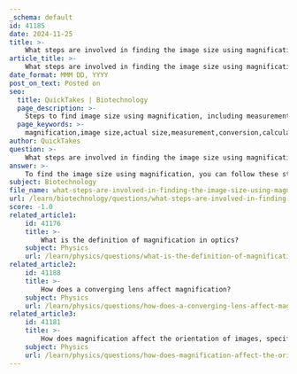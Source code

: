 ```yaml
---
_schema: default
id: 41185
date: 2024-11-25
title: >-
    What steps are involved in finding the image size using magnification?
article_title: >-
    What steps are involved in finding the image size using magnification?
date_format: MMM DD, YYYY
post_on_text: Posted on
seo:
  title: QuickTakes | Biotechnology
  page_description: >-
    Steps to find image size using magnification, including measurement, unit conversion, actual size calculation, and considerations for accuracy.
  page_keywords: >-
    magnification,image size,actual size,measurement,conversion,calculation,microscopy,biological studies
author: QuickTakes
question: >-
    What steps are involved in finding the image size using magnification?
answer: >-
    To find the image size using magnification, you can follow these steps:\n\n1. **Measure the Image Size**: Use a ruler or a scale bar to measure the size of the image. This measurement is typically taken in millimeters (mm).\n\n2. **Convert Units if Necessary**: If the image size is measured in millimeters and you need it in micrometers (μm), convert it by multiplying the measurement by 1000. For example, if the image size is 3 mm, then:\n   $$ \n   \text{Image size in μm} = 3 \, \text{mm} \times 1000 = 3000 \, \text{μm} \n   $$\n\n3. **Determine the Actual Size**: If you know the magnification, you can calculate the actual size of the specimen using the formula:\n   $$\n   \text{Actual Size} = \frac{\text{Image Size}}{\text{Magnification}}\n   $$\n   For instance, if the image size is 3000 μm and the magnification is 400, the actual size would be:\n   $$\n   \text{Actual Size} = \frac{3000 \, \text{μm}}{400} = 7.5 \, \text{μm}\n   $$\n\n4. **Calculate Magnification if Needed**: If you need to find the magnification instead, you can rearrange the formula:\n   $$\n   \text{Magnification} = \frac{\text{Image Size}}{\text{Actual Size}}\n   $$\n   For example, if the image size is 15 mm and the actual size is 0.015 mm, the magnification would be:\n   $$\n   \text{Magnification} = \frac{15 \, \text{mm}}{0.015 \, \text{mm}} = 1000\n   $$\n\n5. **Record Your Findings**: Make a note of the measurements and calculations for future reference or reporting.\n\n6. **Consider Measurement Errors**: Be aware that errors in measuring the image size can significantly impact the accuracy of your magnification and actual size calculations.\n\nBy following these steps, you can effectively determine the image size using magnification in various contexts, such as microscopy in biological studies.
subject: Biotechnology
file_name: what-steps-are-involved-in-finding-the-image-size-using-magnification.md
url: /learn/biotechnology/questions/what-steps-are-involved-in-finding-the-image-size-using-magnification
score: -1.0
related_article1:
    id: 41176
    title: >-
        What is the definition of magnification in optics?
    subject: Physics
    url: /learn/physics/questions/what-is-the-definition-of-magnification-in-optics
related_article2:
    id: 41188
    title: >-
        How does a converging lens affect magnification?
    subject: Physics
    url: /learn/physics/questions/how-does-a-converging-lens-affect-magnification
related_article3:
    id: 41181
    title: >-
        How does magnification affect the orientation of images, specifically upright vs. inverted?
    subject: Physics
    url: /learn/physics/questions/how-does-magnification-affect-the-orientation-of-images-specifically-upright-vs-inverted
---
```


&nbsp;